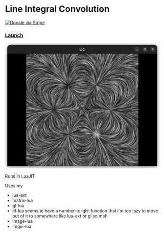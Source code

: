 # Line Integral Convolution

[![Donate via Stripe](https://img.shields.io/badge/Donate-Stripe-green.svg)](https://buy.stripe.com/00gbJZ0OdcNs9zi288)<br>

### [Launch](https://thenumbernine.github.io/glapp/?dir=line-integral-convolution&file=run.lua)

[![](pic.png)](https://thenumbernine.github.io/glapp/?dir=line-integral-convolution&file=run.lua)

Runs in LuaJIT

Uses my 
- lua-ext
- matrix-lua
- gl-lua
- cl-lua seems to have a number-to-glsl function that i'm too lazy to move out of it to somewhere like lua-ext or gl so meh 
- image-lua
- imgui-lua
